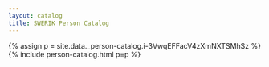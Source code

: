 ```yaml
---
layout: catalog
title: SWERIK Person Catalog
---
```

{% assign p = site.data._person-catalog.i-3VwqEFFacV4zXmNXTSMhSz %}
{% include person-catalog.html p=p %}

